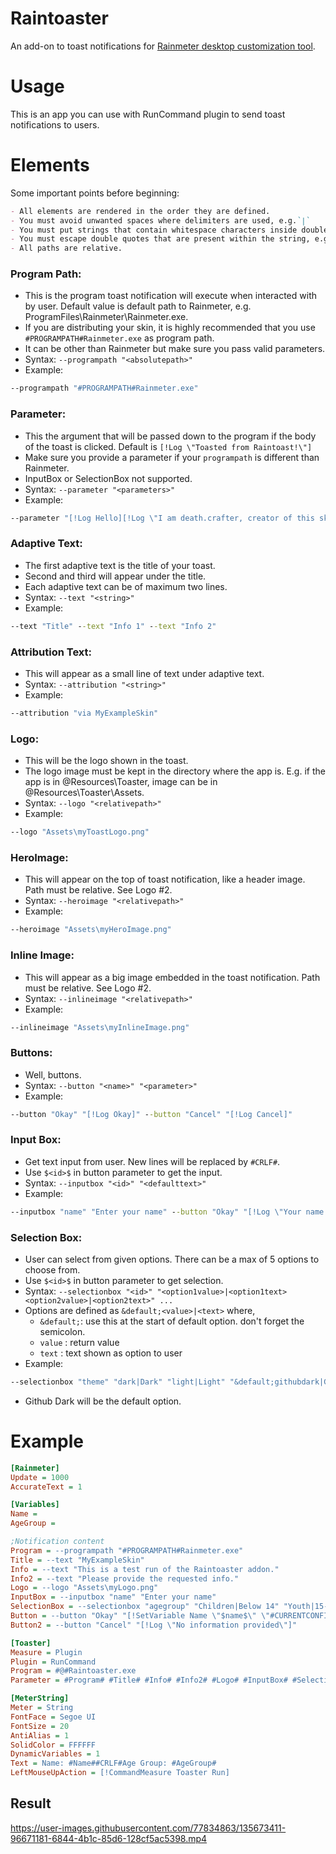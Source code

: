 # Raintoaster
An add-on to toast notifications for [Rainmeter desktop customization tool](https://www.rainmeter.net).

# Usage
This is an app you can use with RunCommand plugin to send toast notifications to users.

# Elements
Some important points before beginning:
```md
- All elements are rendered in the order they are defined.
- You must avoid unwanted spaces where delimiters are used, e.g.`|`
- You must put strings that contain whitespace characters inside double quotes, e.g. `"string with whitespace"`.
- You must escape double quotes that are present within the string, e.g. `"string \"with\" quotes"`
- All paths are relative.
```

### Program Path:
- This is the program toast notification will execute when interacted with by user. Default value is default path to Rainmeter, e.g. ProgramFiles\Rainmeter\Rainmeter.exe.
- If you are distributing your skin, it is highly recommended that you use `#PROGRAMPATH#Rainmeter.exe` as program path.
- It can be other than Rainmeter but make sure you pass valid parameters.
- Syntax: `--programpath "<absolutepath>"`
- Example:
```cmd
--programpath "#PROGRAMPATH#Rainmeter.exe"
```

### Parameter:
- This the argument that will be passed down to the program if the body of the toast is clicked. Default is `[!Log \"Toasted from Raintoast!\"]`
- Make sure you provide a parameter if your `programpath` is different than Rainmeter.
- InputBox or SelectionBox not supported.
- Syntax: `--parameter "<parameters>"`
- Example:
```cmd
--parameter "[!Log Hello][!Log \"I am death.crafter, creator of this skin.\"]"
```

### Adaptive Text:
- The first adaptive text is the title of your toast.
- Second and third will appear under the title.
- Each adaptive text can be of maximum two lines.
- Syntax: `--text "<string>"`
- Example: 
```cmd
--text "Title" --text "Info 1" --text "Info 2"
```

### Attribution Text:
- This will appear as a small line of text under adaptive text.
- Syntax: `--attribution "<string>"`
- Example: 
```cmd
--attribution "via MyExampleSkin"
```

### Logo:
- This will be the logo shown in the toast.
- The logo image must be kept in the directory where the app is. E.g. if the app is in @Resources\Toaster, image can be in @Resources\Toaster\Assets.
- Syntax: `--logo "<relativepath>"`
- Example: 
```cmd
--logo "Assets\myToastLogo.png"
```

### HeroImage:
- This will appear on the top of toast notification, like a header image. Path must be relative. See Logo #2.
- Syntax: `--heroimage "<relativepath>"`
- Example: 
```cmd
--heroimage "Assets\myHeroImage.png"
```

### Inline Image:
- This will appear as a big image embedded in the toast notification. Path must be relative. See Logo #2.
- Syntax: `--inlineimage "<relativepath>"`
- Example: 
```cmd
--inlineimage "Assets\myInlineImage.png"
```
### Buttons:
- Well, buttons.
- Syntax: `--button "<name>" "<parameter>"`
- Example: 
```cmd
--button "Okay" "[!Log Okay]" --button "Cancel" "[!Log Cancel]"
```

### Input Box:
- Get text input from user. New lines will be replaced by `#CRLF#`.
- Use `$<id>$` in button parameter to get the input.
- Syntax: `--inputbox "<id>" "<defaulttext>"`
- Example:
```cmd
--inputbox "name" "Enter your name" --button "Okay" "[!Log \"Your name is $name$\"]"
```

### Selection Box:
- User can select from given options. There can be a max of 5 options to choose from.
- Use `$<id>$` in button parameter to get selection.
- Syntax: `--selectionbox "<id>" "<option1value>|<option1text> <option2value>|<option2text>" ... `
- Options are defined as `&default;<value>|<text>` where,
  - `&default;`: use this at the start of default option. don't forget the semicolon.
  - `value`    : return value
  - `text`     : text shown as option to user
- Example:
```cmd
--selectionbox "theme" "dark|Dark" "light|Light" "&default;githubdark|GitHub Dark" "githublight|GitHub Light" "solarized|Solarized" --button "Okay" "[!Log \"$theme$ was chosen.\"]"
```
  - Github Dark will be the default option.

# Example
```ini
[Rainmeter]
Update = 1000
AccurateText = 1

[Variables]
Name =
AgeGroup =

;Notification content
Program = --programpath "#PROGRAMPATH#Rainmeter.exe"
Title = --text "MyExampleSkin"
Info = --text "This is a test run of the Raintoaster addon."
Info2 = --text "Please provide the requested info."
Logo = --logo "Assets\myLogo.png"
InputBox = --inputbox "name" "Enter your name"
SelectionBox = --selectionbox "agegroup" "Children|Below 14" "Youth|15-28" "Middle|29-48" "Old|Above49"
Button = --button "Okay" "[!SetVariable Name \"$name$\" \"#CURRENTCONFIG#\"][!SetVariable AgeGroup \"$agegroup$\" \"#CURRENTCONFIG#\"][!Update \"#CURRENTCONFIG#\"]"
Button2 = --button "Cancel" "[!Log \"No information provided\"]"

[Toaster]
Measure = Plugin
Plugin = RunCommand
Program = #@#Raintoaster.exe
Parameter = #Program# #Title# #Info# #Info2# #Logo# #InputBox# #SelectionBox# #Button# #Button2#

[MeterString]
Meter = String
FontFace = Segoe UI
FontSize = 20
AntiAlias = 1
SolidColor = FFFFFF
DynamicVariables = 1
Text = Name: #Name##CRLF#Age Group: #AgeGroup#
LeftMouseUpAction = [!CommandMeasure Toaster Run]
```
## Result


https://user-images.githubusercontent.com/77834863/135673411-96671181-6844-4b1c-85d6-128cf5ac5398.mp4


